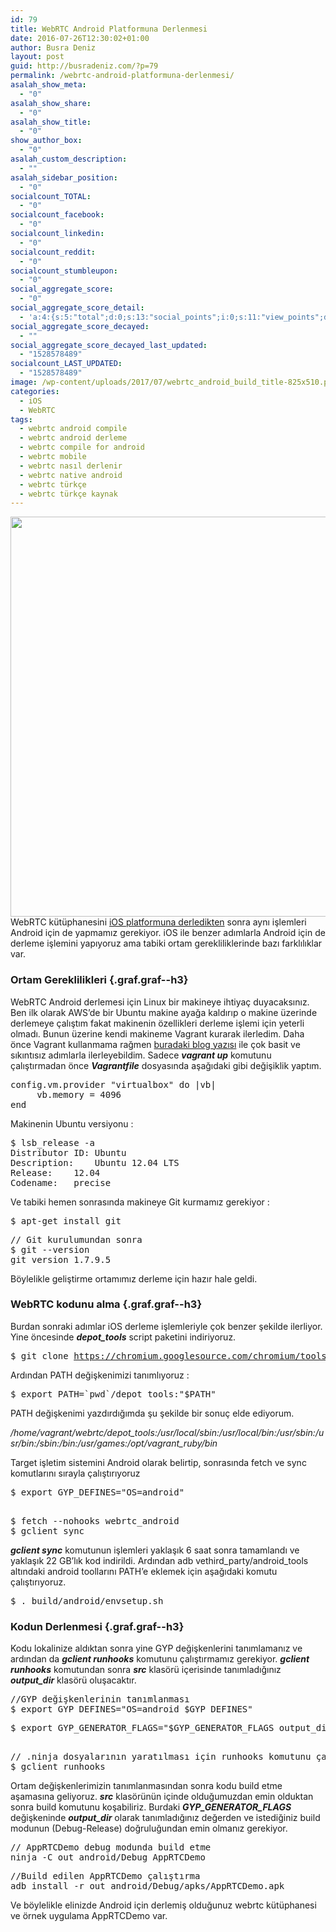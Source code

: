 ```yaml
---
id: 79
title: WebRTC Android Platformuna Derlenmesi
date: 2016-07-26T12:30:02+01:00
author: Busra Deniz
layout: post
guid: http://busradeniz.com/?p=79
permalink: /webrtc-android-platformuna-derlenmesi/
asalah_show_meta:
  - "0"
asalah_show_share:
  - "0"
asalah_show_title:
  - "0"
show_author_box:
  - "0"
asalah_custom_description:
  - ""
asalah_sidebar_position:
  - "0"
socialcount_TOTAL:
  - "0"
socialcount_facebook:
  - "0"
socialcount_linkedin:
  - "0"
socialcount_reddit:
  - "0"
socialcount_stumbleupon:
  - "0"
social_aggregate_score:
  - "0"
social_aggregate_score_detail:
  - 'a:4:{s:5:"total";d:0;s:13:"social_points";i:0;s:11:"view_points";d:0;s:14:"comment_points";i:0;}'
social_aggregate_score_decayed:
  - ""
social_aggregate_score_decayed_last_updated:
  - "1528578489"
socialcount_LAST_UPDATED:
  - "1528578489"
image: /wp-content/uploads/2017/07/webrtc_android_build_title-825x510.png
categories:
  - iOS
  - WebRTC
tags:
  - webrtc android compile
  - webrtc android derleme
  - webrtc compile for android
  - webrtc mobile
  - webrtc nasıl derlenir
  - webrtc native android
  - webrtc türkçe
  - webrtc türkçe kaynak
---
```

<p class="graf graf--p">
  <img class="aligncenter size-full wp-image-80" src="http://busradeniz.com/wp-content/uploads/2017/07/webrtc_android_build_title.png" alt="" width="960" height="640" srcset="https://www.busradeniz.com/wp-content/uploads/2017/07/webrtc_android_build_title.png 960w, https://www.busradeniz.com/wp-content/uploads/2017/07/webrtc_android_build_title-300x200.png 300w, https://www.busradeniz.com/wp-content/uploads/2017/07/webrtc_android_build_title-768x512.png 768w, https://www.busradeniz.com/wp-content/uploads/2017/07/webrtc_android_build_title-600x400.png 600w" sizes="(max-width: 960px) 100vw, 960px" />WebRTC kütüphanesini <a class="markup--anchor markup--p-anchor" href="http://busradeniz.com/2016/07/23/webrtc-ios-platformuna-derlenmesi/" target="_blank" rel="noopener" data-href="https://medium.com/@busradeniz/webrtc-ios-platformuna-derlenmesi-70a4d039bbcb#.vm3ermduy">iOS platformuna derledikten</a> sonra aynı işlemleri Android için de yapmamız gerekiyor. iOS ile benzer adımlarla Android için de derleme işlemini yapıyoruz ama tabiki ortam gerekliliklerinde bazı farklılıklar var.
</p>

### Ortam Gereklilikleri {.graf.graf--h3}

<p class="graf graf--p">
  WebRTC Android derlemesi için Linux bir makineye ihtiyaç duyacaksınız. Ben ilk olarak AWS’de bir Ubuntu makine ayağa kaldırıp o makine üzerinde derlemeye çalıştım fakat makinenin özellikleri derleme işlemi için yeterli olmadı. Bunun üzerine kendi makineme Vagrant kurarak ilerledim. Daha önce Vagrant kullanmama rağmen <a class="markup--anchor markup--p-anchor" href="http://sourabhbajaj.com/mac-setup/Vagrant/README.html" target="_blank" rel="noopener" data-href="http://sourabhbajaj.com/mac-setup/Vagrant/README.html">buradaki blog yazısı</a> ile çok basit ve sıkıntısız adımlarla ilerleyebildim. Sadece <strong class="markup--strong markup--p-strong"><em class="markup--em markup--p-em">vagrant up</em></strong> komutunu çalıştırmadan önce <strong class="markup--strong markup--p-strong"><em class="markup--em markup--p-em">Vagrantfile</em></strong> dosyasında aşağıdaki gibi değişiklik yaptım.
</p>

<pre name="7cdd" class="graf graf--pre">config.vm.provider "virtualbox" do |vb|
     vb.memory = 4096
end</pre>

<p class="graf graf--p">
  Makinenin Ubuntu versiyonu :
</p>

<pre name="8e6e" class="graf graf--pre">$ lsb_release -a
Distributor ID:	Ubuntu
Description:	Ubuntu 12.04 LTS
Release:	12.04
Codename:	precise</pre>

<p class="graf graf--p">
  Ve tabiki hemen sonrasında makineye Git kurmamız gerekiyor :
</p>

<pre name="39e5" class="graf graf--pre">$ apt-get install git</pre>

<pre name="0c3b" class="graf graf--pre">// Git kurulumundan sonra 
$ git --version
git version 1.7.9.5</pre>

<p class="graf graf--p">
  Böylelikle geliştirme ortamımız derleme için hazır hale geldi.
</p>

### WebRTC kodunu alma {.graf.graf--h3}

<p class="graf graf--p">
  Burdan sonraki adımlar iOS derleme işlemleriyle çok benzer şekilde ilerliyor. Yine öncesinde <strong class="markup--strong markup--p-strong"><em class="markup--em markup--p-em">depot_tools</em></strong> script paketini indiriyoruz.
</p>

<pre name="1360" class="graf graf--pre">$ git clone <a class="markup--anchor markup--pre-anchor" href="https://chromium.googlesource.com/chromium/tools/depot_tools.git" target="_blank" rel="noopener" data-href="https://chromium.googlesource.com/chromium/tools/depot_tools.git">https://chromium.googlesource.com/chromium/tools/depot_tools.git</a></pre>

<p class="graf graf--p">
  Ardından PATH değişkenimizi tanımlıyoruz :
</p>

<pre name="7897" class="graf graf--pre">$ export PATH=`pwd`/depot_tools:"$PATH"</pre>

<p class="graf graf--p">
  PATH değişkenimi yazdırdığımda şu şekilde bir sonuç elde ediyorum.
</p>

<p class="graf graf--p">
  <em class="markup--em markup--p-em">/home/vagrant/webrtc/depot_tools:/usr/local/sbin:/usr/local/bin:/usr/sbin:/usr/bin:/sbin:/bin:/usr/games:/opt/vagrant_ruby/bin</em>
</p>

<p class="graf graf--p">
  Target işletim sistemini Android olarak belirtip, sonrasında fetch ve sync komutlarını sırayla çalıştırıyoruz
</p>

<pre name="83a8" class="graf graf--pre">$ export GYP_DEFINES="OS=android"

</pre>

<pre name="237d" class="graf graf--pre">$ fetch --nohooks webrtc_android
$ gclient sync</pre>

<p class="graf graf--p">
  <strong class="markup--strong markup--p-strong"><em class="markup--em markup--p-em">gclient sync</em></strong> komutunun işlemleri yaklaşık 6 saat sonra tamamlandı ve yaklaşık 22 GB’lık kod indirildi. Ardından adb vethird_party/android_tools altındaki android toollarını PATH’e eklemek için aşağıdaki komutu çalıştırıyoruz.
</p>

<pre name="ea23" class="graf graf--pre">$ . build/android/envsetup.sh</pre>

### Kodun Derlenmesi {.graf.graf--h3}

<p class="graf graf--p">
  Kodu lokalinize aldıktan sonra yine GYP değişkenlerini tanımlamanız ve ardından da <strong class="markup--strong markup--p-strong"><em class="markup--em markup--p-em">gclient runhooks</em></strong> komutunu çalıştırmamız gerekiyor. <strong class="markup--strong markup--p-strong"><em class="markup--em markup--p-em">gclient runhooks</em></strong> komutundan sonra <strong class="markup--strong markup--p-strong"><em class="markup--em markup--p-em">src</em></strong> klasörü içerisinde tanımladığınız <strong class="markup--strong markup--p-strong"><em class="markup--em markup--p-em">output_dir</em></strong> klasörü oluşacaktır.
</p>

<pre name="d21e" class="graf graf--pre">//GYP değişkenlerinin tanımlanması
$ export GYP_DEFINES="OS=android $GYP_DEFINES"</pre>

<pre name="7cd5" class="graf graf--pre">$ export GYP_GENERATOR_FLAGS="$GYP_GENERATOR_FLAGS output_dir=out_android"

</pre>

<pre name="39f6" class="graf graf--pre">// .ninja dosyalarının yaratılması için runhooks komutunu çalıştırıyoruz.
$ gclient runhooks</pre>

<p class="graf graf--p">
  Ortam değişkenlerimizin tanımlanmasından sonra kodu build etme aşamasına geliyoruz. <strong class="markup--strong markup--p-strong"><em class="markup--em markup--p-em">src</em></strong> klasörünün içinde olduğumuzdan emin olduktan sonra build komutunu koşabiliriz. Burdaki <strong class="markup--strong markup--p-strong"><em class="markup--em markup--p-em">GYP_GENERATOR_FLAGS</em></strong> değişkeninde <strong class="markup--strong markup--p-strong"><em class="markup--em markup--p-em">output_dir</em></strong> olarak tanımladığınız değerden ve istediğiniz build modunun (Debug-Release) doğruluğundan emin olmanız gerekiyor.
</p>

<pre name="2ba6" class="graf graf--pre">// AppRTCDemo debug modunda build etme 
ninja -C out_android/Debug AppRTCDemo</pre>

<pre name="3c54" class="graf graf--pre">//Build edilen AppRTCDemo çalıştırma
adb install -r out_android/Debug/apks/AppRTCDemo.apk</pre>

<p class="graf graf--p">
  Ve böylelikle elinizde Android için derlemiş olduğunuz webrtc kütüphanesi ve örnek uygulama AppRTCDemo var.
</p>